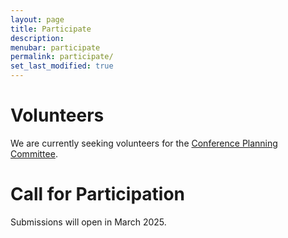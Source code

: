 ```yaml
---
layout: page
title: Participate
description: 
menubar: participate
permalink: participate/
set_last_modified: true
---
```


# Volunteers

We are currently seeking volunteers for the [Conference Planning Committee](/about/organization.md).

# Call for Participation

Submissions will open in March 2025.



